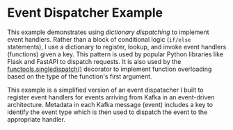 # Event Dispatcher Example

This example demonstrates using *dictionary dispatching* to implement event handlers. Rather than a block of conditional logic (`if/else` statements), I use a dictionary to register, lookup, and invoke event handlers (functions) given a key. This pattern is used by popular Python libraries like Flask and FastAPI to dispatch requests. It is also used by the [functools.singledispatch()](https://docs.python.org/3/library/functools.html#functools.singledispatch) decorator to implement function overloading based on the type of the function's first argument.

This example is a simplified version of an event dispatacher I built to register event handlers for events arriving from Kafka in an event-driven architecture. Metadata in each Kafka message (event) includes a key to identify the event type which is then used to dispatch the event to the appropriate handler.